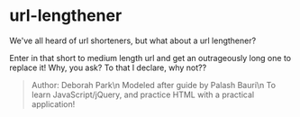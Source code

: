 # url-lengthener
We've all heard of url shorteners, but what about a url lengthener?

Enter in that short to medium length url and get an outrageously long one to replace it!
Why, you ask?
To that I declare, why not??

> Author: Deborah Park\n
> Modeled after guide by Palash Bauri\n
> To learn JavaScript/jQuery, and practice HTML with a practical application!
